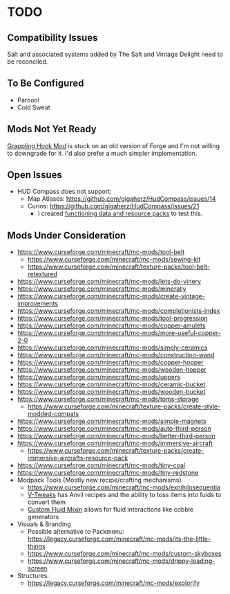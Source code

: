 # TODO

## Compatibility Issues

Salt and associated systems added by The Salt and Vintage Delight need to be
reconciled.

## To Be Configured

- Parcool
- Cold Sweat

## Mods Not Yet Ready

[Grappling Hook Mod](https://www.curseforge.com/minecraft/mc-mods/grappling-hook-mod)
is stuck on an old version of Forge and I'm not willing to downgrade for it. I'd
also prefer a much simpler implementation.

## Open Issues

- HUD Compass does not support:
  - Map Atlases: https://github.com/gigaherz/HudCompass/issues/14
  - Curios: https://github.com/gigaherz/HudCompass/issues/21
    - I created
      [functioning data and resource packs](https://github.com/pskfyi/minecraft-compass-curio)
      to test this.

## Mods Under Consideration

- https://www.curseforge.com/minecraft/mc-mods/tool-belt
  - https://www.curseforge.com/minecraft/mc-mods/sewing-kit
  - https://www.curseforge.com/minecraft/texture-packs/tool-belt-retextured
- https://www.curseforge.com/minecraft/mc-mods/lets-do-vinery
- https://www.curseforge.com/minecraft/mc-mods/minerally
- https://www.curseforge.com/minecraft/mc-mods/create-vintage-improvements
- https://www.curseforge.com/minecraft/mc-mods/completionists-index
- https://www.curseforge.com/minecraft/mc-mods/tool-progression
- https://www.curseforge.com/minecraft/mc-mods/copper-amulets
- https://www.curseforge.com/minecraft/mc-mods/more-useful-copper-2-0
- https://www.curseforge.com/minecraft/mc-mods/simply-ceramics
- https://www.curseforge.com/minecraft/mc-mods/construction-wand
- https://www.curseforge.com/minecraft/mc-mods/copper-hopper
- https://www.curseforge.com/minecraft/mc-mods/wooden-hopper
- https://www.curseforge.com/minecraft/mc-mods/uppers
- https://www.curseforge.com/minecraft/mc-mods/ceramic-bucket
- https://www.curseforge.com/minecraft/mc-mods/wooden-bucket
- https://www.curseforge.com/minecraft/mc-mods/toms-storage
  - https://www.curseforge.com/minecraft/texture-packs/create-style-modded-compats
- https://www.curseforge.com/minecraft/mc-mods/simple-magnets
- https://www.curseforge.com/minecraft/mc-mods/auto-third-person
- https://www.curseforge.com/minecraft/mc-mods/better-third-person
- https://www.curseforge.com/minecraft/mc-mods/immersive-aircraft
  - https://www.curseforge.com/minecraft/texture-packs/create-immersive-aircrafts-resource-pack
- https://www.curseforge.com/minecraft/mc-mods/tiny-coal
- https://www.curseforge.com/minecraft/mc-mods/tiny-redstone
- Modpack Tools (Mostly new recipe/crafting mechanisms)
  - https://www.curseforge.com/minecraft/mc-mods/exnihilosequentia
  - [V-Tweaks](https://www.curseforge.com/minecraft/mc-mods/v-tweaks) has Anvil
    recipes and the ability to toss items into fuids to convert them
  - [Custom Fluid Mixin](https://www.curseforge.com/minecraft/mc-mods/custom-fluid-mixin)
    allows for fluid interactions like cobble generators
- Visuals & Branding
  - Possible alternative to Packmenu:
    https://legacy.curseforge.com/minecraft/mc-mods/its-the-little-things
  - https://www.curseforge.com/minecraft/mc-mods/custom-skyboxes
  - https://www.curseforge.com/minecraft/mc-mods/drippy-loading-screen
- Structures:
  - https://legacy.curseforge.com/minecraft/mc-mods/explorify
